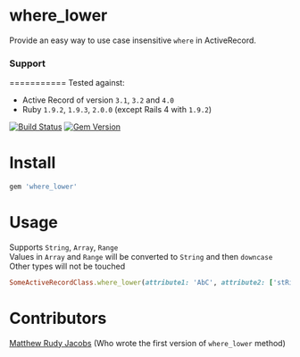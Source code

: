 where_lower
===========

Provide an easy way to use case insensitive `where` in ActiveRecord.

### Support
===========
Tested against:
- Active Record of version `3.1`, `3.2` and `4.0`
- Ruby `1.9.2`, `1.9.3`, `2.0.0` (except Rails 4 with `1.9.2`)

[![Build Status](https://travis-ci.org/PikachuEXE/where_lower.png?branch=master)](https://travis-ci.org/PikachuEXE/where_lower)
[![Gem Version](https://badge.fury.io/rb/where_lower.png)](http://badge.fury.io/rb/where_lower)

Install
=======

```ruby
gem 'where_lower'
```

Usage
=====
Supports `String`, `Array`, `Range`  
Values in `Array` and `Range` will be converted to `String` and then `downcase`  
Other types will not be touched

```ruby
SomeActiveRecordClass.where_lower(attribute1: 'AbC', attribute2: ['stRing', 123, :symBol], attribute3: ('AA'..'AZ'))
```

Contributors
============
[Matthew Rudy Jacobs](https://github.com/matthewrudy) (Who wrote the first version of `where_lower` method)
